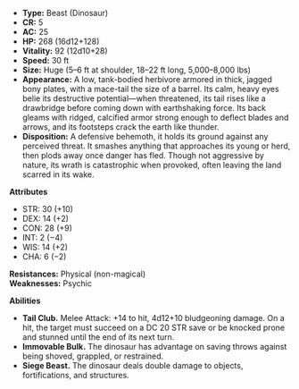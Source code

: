 - **Type:** Beast (Dinosaur)
- **CR:** 5
- **AC:** 25
- **HP:** 268 (16d12+128)
- **Vitality:** 92 (12d10+28)
- **Speed:** 30 ft
- **Size:** Huge (5–6 ft at shoulder, 18–22 ft long, 5,000–8,000 lbs)
- **Appearance:** A low, tank-bodied herbivore armored in thick, jagged bony plates, with a mace-tail the size of a barrel. Its calm, heavy eyes belie its destructive potential—when threatened, its tail rises like a drawbridge before coming down with earthshaking force. Its back gleams with ridged, calcified armor strong enough to deflect blades and arrows, and its footsteps crack the earth like thunder.
- **Disposition:** A defensive behemoth, it holds its ground against any perceived threat. It smashes anything that approaches its young or herd, then plods away once danger has fled. Though not aggressive by nature, its wrath is catastrophic when provoked, often leaving the land scarred in its wake.

**Attributes**
- STR: 30 (+10)
- DEX: 14 (+2)
- CON: 28 (+9)
- INT: 2 (−4)
- WIS: 14 (+2)
- CHA: 6 (−2)

**Resistances:** Physical (non-magical)  
**Weaknesses:** Psychic

**Abilities**
- **Tail Club.** Melee Attack: +14 to hit, 4d12+10 bludgeoning damage. On a hit, the target must succeed on a DC 20 STR save or be knocked prone and stunned until the end of its next turn.
- **Immovable Bulk.** The dinosaur has advantage on saving throws against being shoved, grappled, or restrained.
- **Siege Beast.** The dinosaur deals double damage to objects, fortifications, and structures.